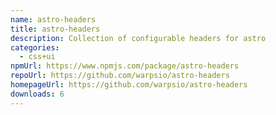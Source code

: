 ```yaml
---
name: astro-headers
title: astro-headers
description: Collection of configurable headers for astro
categories:
  - css+ui
npmUrl: https://www.npmjs.com/package/astro-headers
repoUrl: https://github.com/warpsio/astro-headers
homepageUrl: https://github.com/warpsio/astro-headers
downloads: 6
---
```

